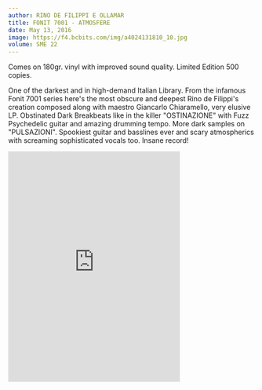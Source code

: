 ```yaml
---
author: RINO DE FILIPPI E OLLAMAR
title: FONIT 7001 - ATMOSFERE
date: May 13, 2016
image: https://f4.bcbits.com/img/a4024131810_10.jpg
volume: SME 22
---
```


Comes on 180gr. vinyl with improved sound quality. Limited Edition 500 copies.

One of the darkest and in high-demand Italian Library. From the infamous Fonit 7001 series here's the most obscure and deepest Rino de Filippi's creation composed along with maestro Giancarlo Chiaramello, very elusive LP. Obstinated Dark Breakbeats like in the killer "OSTINAZIONE" with Fuzz Psychedelic guitar and amazing drumming tempo. More dark samples on "PULSAZIONI". Spookiest guitar and basslines ever and scary atmospherics with screaming sophisticated vocals too. Insane record!

<iframe style="border: 0; width: 350px; height: 470px;" src="https://bandcamp.com/EmbeddedPlayer/album=2059797238/size=large/bgcol=ffffff/linkcol=0687f5/tracklist=false/transparent=true/" seamless><a href="http://sonormusiceditions.bandcamp.com/album/atmosfere">ATMOSFERE by Orchestra Ollamar / Rino de Filippi</a></iframe>